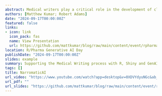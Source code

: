 ```yaml
---
abstract: Medical writers play a critical role in the development of clinical study report (CSR) documents by synthesizing and organizing data from clinical trials. They collaborate closely with researchers, statisticians, and other experts to ensure that the CSR accurately and comprehensively presents the study findings in adherence to regulatory guidelines. This involves incorporating the study protocol, statistical analyses, safety and efficacy results, and other pertinent information. Medical writers also prioritize clarity, conciseness, and adherence to the highest standards of scientific and medical accuracy in the CSR. In the past, the medical writing process was largely manual. Previous attempts to automate aspects of the writing process relied on rule-based approaches, which were precise but inherently time-consuming to maintain, extend, and adjust. However, recent advancements in Generative Artificial Intelligence (GenAI) and Large Language Models (LLMs) have significantly improved the potential for generating text from data. We have developed an end-to-end Shiny application to support Medical Writers in drafting CSRs. This application provides secure access to clinical data tables, interactive configuration and filtering of data tables, and the generation and adjustment of scientific texts using LLMs. It also facilitates the storage of generated content in document templates which include Quarto reports. The application is currently in productive use, demonstrating robustness and modularization, making it easily extendable.
authors: [Matthew Kumar; Robert Adams]
date: "2024-09-17T00:00:00Z"
featured: false
links:
- icon: link
  icon_pack: fas
  name: View Presentation
  url: https://github.com/mattkumar/blog/raw/main/content/event/rpharma/NarromaticAI.pdf
location: R/Pharma Generative AI Day
publishDate: "2024-09-17T00:00:00Z"
slides: example
summary: Supporting the Medical Writing process with R, Shiny and GenAI
tags: []
title: NarromaticAI
url_video: "https://www.youtube.com/watch?app=desktop&v=0XDVYdyuNGc&ab_channel=RinPharma"
url_pdf: ""
url_slides: "https://github.com/mattkumar/blog/raw/main/content/event/rpharma/NarromaticAI.pdf"
---
```


